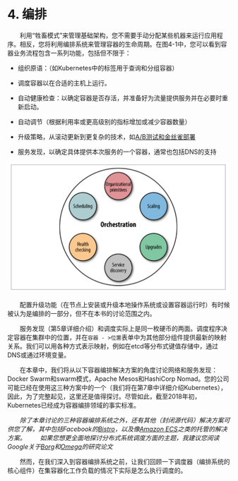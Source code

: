 # 4. 编排

&emsp;&emsp;利用“牲畜模式”来管理基础架构，您不需要手动分配某些机器来运行应用程序。相反，您将利用编排系统来管理容器的生命周期。在图4-1中，您可以看到容器业务流程包含一系列功能，包括但不限于：

- 组织原语：（如Kubernetes中的标签用于查询和分组容器）

- 调度容器以在合适的主机上运行。

- 自动健康检查：以确定容器是否存活，并准备好为流量提供服务并在必要时重新启动。

- 自动调节（根据利用率或更高级别的指标增加或减少容器数量）

- 升级策略，从滚动更新到更复杂的技术，如[A/B测试和金丝雀部署](http://blog.christianposta.com/deploy/blue-green-deployments-a-b-testing-and-canary-releases/)

- 服务发现，以确定具体提供本次服务的一个容器，通常也包括DNS的支持

![图4-1 编配及其组成部分](../images/4-1.png)

&emsp;&emsp;配置升级功能（在节点上安装或升级本地操作系统或设置容器运行时）有时候被认为是编排的一部分，但不在本书的讨论范围之内。

&emsp;&emsp;服务发现（第5章详细介绍）和调度实际上是同一枚硬币的两面。调度程序决定容器在集群中的位置，并在`容器 - >位置`表单中为其他部分组件提供最新的映射关系。我们可以用各种方式表示映射，例如在etcd等分布式键值存储中，通过DNS或通过环境变量。

&emsp;&emsp;在本章中，我们将从以下容器编排解决方案的角度讨论网络和服务发现：Docker Swarm和swarm模式，Apache Mesos和HashiCorp Nomad。您的公司可能已经在使用这三种方案中的一个（我们将在第7章中详细介绍Kubernetes），因此，为了完整起见，这里还是值得探讨。尽管如此，截至2018年初，Kubernetes已经成为容器编排领域的事实标准。

&emsp;&emsp;*除了本章讨论的三种容器编排系统之外，还有其他（封闭源代码）解决方案可供您了解，其中包括Facebook的[Bistro](https://facebook.github.io/bistro/)，以及像[Amazon ECS](https://aws.amazon.com/cn/ecs/features/)之类的托管的解决方案。*
&emsp;&emsp;*如果您想更全面地探讨分布式系统调度方面的主题，我建议您阅读Google关于[Borg](https://research.google.com/pubs/pub43438.html)和[Omega](https://research.google.com/pubs/pub41684.html)的研究论文*

&emsp;&emsp;然而，在我们深入到容器编排系统之前，让我们回顾一下调度器（编排系统的核心组件）在集容器化工作负载的情况下实际是怎么执行调度的。